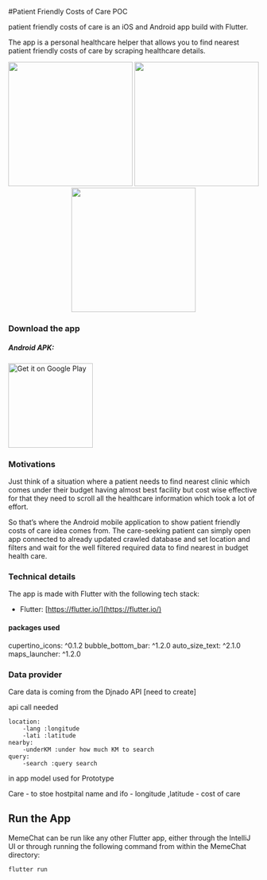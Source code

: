 #Patient Friendly Costs of Care POC

patient friendly costs of care is an iOS and Android app build with Flutter. 

The app is a personal healthcare helper that allows you to find nearest patient friendly costs of care by scraping healthcare details.

<p align="center">
  <img src="https://github.com/benoitletondor/Beer-Me-Up/raw/develop/sc1.png" width="250"/>
  <img src="https://github.com/benoitletondor/Beer-Me-Up/raw/develop/sc2.png" width="250"/>
  <img src="https://github.com/benoitletondor/Beer-Me-Up/raw/develop/sc3.png" width="250"/>
</p>

### Download the app

##### Android APK:

<a href='https://dl.getdropbox.com/s/lj44tcmh978z0s3/care.apk'><img alt='Get it on Google Play' src='https://play.google.com/intl/en_us/badges/images/generic/en_badge_web_generic.png' width="170"/></a>


### Motivations

Just think of a situation where a patient needs to find nearest clinic which comes under their budget having almost best facility but cost wise effective for that  they need to scroll all the healthcare information which took a lot of effort.

So that’s where the Android mobile application to show patient friendly costs of care
idea comes from. The care-seeking patient can simply open app connected to already updated crawled database and set location and filters and wait for the well filtered required data to find nearest in budget health care.

### Technical details

The app is made with Flutter with the following tech stack:
- Flutter: [https://flutter.io/](https://flutter.io/)
 
#### packages used
  cupertino_icons: ^0.1.2
  bubble_bottom_bar: ^1.2.0
  auto_size_text: ^2.1.0
  maps_launcher: ^1.2.0 


### Data provider

Care data is coming from the Djnado API [need to create]

api call needed 
```
location:
    -lang :longitude
    -lati :latitude
nearby:
    -underKM :under how much KM to search
query:
    -search :query search
```

in app model used for Prototype

Care
    - to stoe hostpital name and ifo
    - longitude ,latitude
    - cost of care

## Run the App
MemeChat can be run like any other Flutter app, either through the IntelliJ UI or through running the following command from within the MemeChat directory:

```
flutter run
```